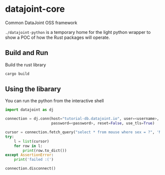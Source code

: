 # datajoint-core

Common DataJoint OSS framework

`./datajoint-python` is a temporary home for the light python wrapper to show a POC of how the Rust packages will operate.

## Build and Run

Build the rust library

```bash
cargo build
```

## Using the libarary
You can run the python from the interactive shell

```python
import datajoint as dj

connection = dj.conn(host="tutorial-db.datajoint.io", user=<username>,
                     password=<password>, reset=False, use_tls=True)

cursor = connection.fetch_query("select * from mouse where sex = ?", 'M')
try:
    l = list(cursor)
    for row in l:
        print(row.to_dict())
except AssertionError:
    print('failed :(')

connection.disconnect()
```

